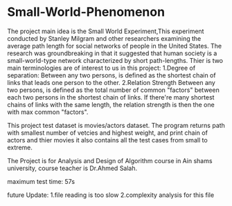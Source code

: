 # Small-World-Phenomenon
The project main idea is the Small World Experiment,This experiment conducted by Stanley Milgram and other researchers examining 
the average path length for social networks of people in the United States.
The research was groundbreaking in that it suggested that human society is a small-world-type network characterized by short path-lengths.
Thier is two main terminologies are of interest to us in this project:
1.Degree of separation:
Between any two persons, is defined as the shortest chain of links that leads one person to the other.
2.Relation Strength
Between any two persons, is defined as the total number of common "factors" between each two persons in the shortest chain of links. 
If there're many shortest chains of links with the same length, the relation strength is then the one with max common "factors".

This project test dataset is movies/actors dataset.
The program returns path with smallest number of vetcies and highest weight, and print chain of actors and thier movies
it also contains all the test cases from small to extreme.

The Project is for Analysis and Design of Algorithm course in Ain shams university, course teacher is Dr.Ahmed Salah.

maximum test time: 57s

future Update:
1.file reading is too slow
2.complexity analysis for this file
